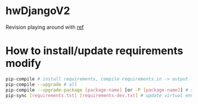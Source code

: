 # hwDjangoV2

Revision
playing around with  [ref](https://docs.djangoproject.com/en/2.1/)



# How to install/update requirements modify

```bash
pip-compile # install requirements, compile requirements.in -> output -> requirements.txt
pip-compile --upgrade # all
pip-compile --upgrade-package [package-name] [or -P [package-name]] # specific package
pip-sync [requirements.txt] [requirements-dev.txt] # update virtual env to match the content of `requirements.txt`
```
